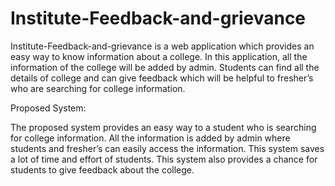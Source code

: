 # Institute-Feedback-and-grievance
Institute-Feedback-and-grievance is a web application which provides an easy way to know information about a college. In this application, all the information of the college will be added by admin. Students can find all the details of college and can give feedback which will be helpful to fresher’s who are searching for college information.

Proposed System:

The proposed system provides an easy way to a student who is searching for college information. All the information is added by admin where students and fresher’s can easily access the information. This system saves a lot of time and effort of students. This system also provides a chance for students to give feedback about the college.
